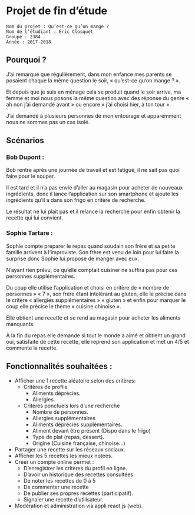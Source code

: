 # Projet de fin d’étude

    Nom du projet : Qu’est-ce qu’on mange ?
    Nom de l’étudiant : Eric Closquet
    Groupe : 2384
    Année : 2017-2018
    
    
## Pourquoi ?

J’ai remarqué que régulièrement, dans mon enfance mes parents se posaient chaque la même question le soir, « qu’est-ce qu’on mange ? ». 

Et depuis que je suis en ménage cela se produit quand le soir arrive, ma femme et moi nous posons la même question avec des réponse du genre « ah non j’ai demandé avant » ou encore « j’ai choisi hier, à ton tour ».

J’ai demandé à plusieurs personnes de mon entourage et apparemment nous ne sommes pas un cas isolé.


## Scénarios

### Bob Dupont :
Bob rentre après une journée de travail et est fatigué, il ne sait pas quoi faire pour le souper.

Il est tard et il n’a pas envie d’aller au magasin pour acheter de nouveaux ingrédients, donc il lance l’application sur son smartphone et ajoute les ingrédients qu’il a dans son frigo en critère de recherche.

Le résultat ne lui plait pas et il relance la recherche pour enfin obtenir la recette qui lui convient.


### Sophie Tartare :
Sophie compte préparer le repas quand soudain son frère et sa petite famille arrivent à l’improviste. Son frère est venu de loin pour lui faire la surprise donc Sophie lui propose de manger avec eux.

N’ayant rien prévu, ce qu’elle comptait cuisiner ne suffira pas pour ces personnes supplémentaires.

Du coup elle utilise l’application et choisi en critère de « nombre de personnes » « 7 », son frère étant intolérant au gluten, elle le précise dans le critère « allergies supplémentaires » « gluten » et enfin pour marquer le coup elle précise le thème « cuisine chinoise ».

Elle obtient une recette et se rend au magasin pour acheter les aliments manquants.

À la fin du repas elle demande si tout le monde a aimé et obtient un grand oui, satisfaite de cette recette, elle reprend son application et met un 4/5 et commente la recette.


## Fonctionnalités souhaitées :
-  Afficher une 1 recette aléatoire selon des critères:
    -  Critères de profile
        -  Aliments déprécies.
        -  Allergies.
    -  Critères ponctuels lors d’une recherche
        -  Nombre de personnes.
        -  Allergies supplémentaires
        -  Aliments déprécies supplémentaires.
        -  Aliment devant être présent (Dispo dans le frigo)
        -  Type de plat (repas, dessert).
        -  Origine (Cuisine française, chinoise…)
-  Partager une recette sur les réseaux sociaux.
-  Afficher les 5 recettes les mieux notées.
-  Créer un compte online permet :
    -  D’enregistrer les critères du profil en ligne.
    -  D’avoir un historique des recettes consultées.
    -  De noter les recettes de 0 à 5
    -  De commenter une recette
    -  De publier ses propres recettes (participatif).
    -  Signaler une recette d’utilisateur.
-  Modération et administration via appli react.js (web).
